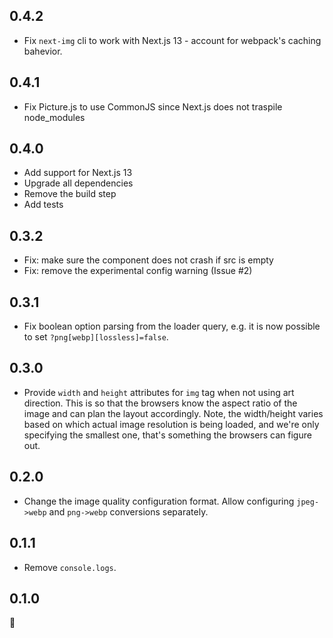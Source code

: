## 0.4.2

- Fix `next-img` cli to work with Next.js 13 - account for webpack's caching bahevior.

## 0.4.1

- Fix Picture.js to use CommonJS since Next.js does not traspile node_modules

## 0.4.0

- Add support for Next.js 13
- Upgrade all dependencies
- Remove the build step
- Add tests

## 0.3.2

- Fix: make sure the <Picture /> component does not crash if src is empty
- Fix: remove the experimental config warning (Issue #2)

## 0.3.1

- Fix boolean option parsing from the loader query, e.g. it is now possible to set `?png[webp][lossless]=false`.

## 0.3.0

- Provide `width` and `height` attributes for `img` tag when not using art direction. This is so that the browsers know the aspect ratio of the image and can plan the layout accordingly. Note, the width/height varies based on which actual image resolution is being loaded, and we're only specifying the smallest one, that's something the browsers can figure out.

## 0.2.0

- Change the image quality configuration format. Allow configuring `jpeg->webp` and `png->webp` conversions separately.

## 0.1.1

- Remove `console.logs`.

## 0.1.0

🎉
